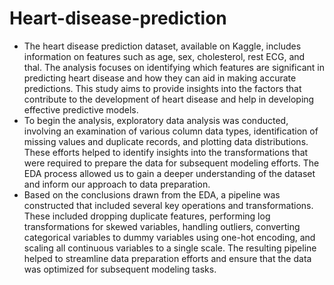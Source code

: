 #  Heart-disease-prediction
- The heart disease prediction dataset, available on Kaggle, includes information on features such as age, sex, cholesterol, rest ECG, and thal. The analysis focuses on identifying which features are significant in predicting heart disease and how they can aid in making accurate predictions. This study aims to provide insights into the factors that contribute to the development of heart disease and help in developing effective predictive models.
- To begin the analysis, exploratory data analysis was conducted, involving an examination of various column data types, identification of missing values and duplicate records, and plotting data distributions. These efforts helped to identify insights into the transformations that were required to prepare the data for subsequent modeling efforts. The EDA process allowed us to gain a deeper understanding of the dataset and inform our approach to data preparation.
- Based on the conclusions drawn from the EDA, a pipeline was constructed that included several key operations and transformations. These included dropping duplicate features, performing log transformations for skewed variables, handling outliers, converting categorical variables to dummy variables using one-hot encoding, and scaling all continuous variables to a single scale. The resulting pipeline helped to streamline data preparation efforts and ensure that the data was optimized for subsequent modeling tasks. 
